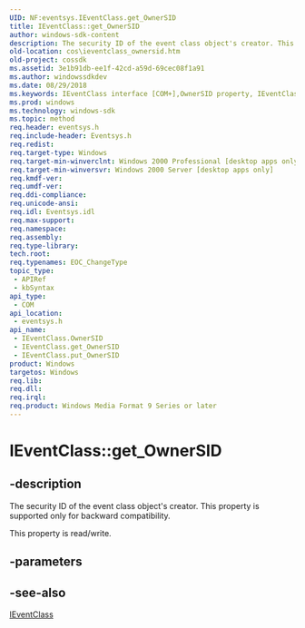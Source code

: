 ```yaml
---
UID: NF:eventsys.IEventClass.get_OwnerSID
title: IEventClass::get_OwnerSID
author: windows-sdk-content
description: The security ID of the event class object's creator. This property is supported only for backward compatibility.
old-location: cos\ieventclass_ownersid.htm
old-project: cossdk
ms.assetid: 3e1b91db-ee1f-42cd-a59d-69cec08f1a91
ms.author: windowssdkdev
ms.date: 08/29/2018
ms.keywords: IEventClass interface [COM+],OwnerSID property, IEventClass.OwnerSID, IEventClass.get_OwnerSID, IEventClass::OwnerSID, IEventClass::get_OwnerSID, IEventClass::put_OwnerSID, OwnerSID property [COM+], OwnerSID property [COM+],IEventClass interface, cos.ieventclass_ownersid, eventsys/IEventClass::OwnerSID, eventsys/IEventClass::get_OwnerSID, eventsys/IEventClass::put_OwnerSID, get_OwnerSID
ms.prod: windows
ms.technology: windows-sdk
ms.topic: method
req.header: eventsys.h
req.include-header: Eventsys.h
req.redist: 
req.target-type: Windows
req.target-min-winverclnt: Windows 2000 Professional [desktop apps only]
req.target-min-winversvr: Windows 2000 Server [desktop apps only]
req.kmdf-ver: 
req.umdf-ver: 
req.ddi-compliance: 
req.unicode-ansi: 
req.idl: Eventsys.idl
req.max-support: 
req.namespace: 
req.assembly: 
req.type-library: 
tech.root: 
req.typenames: EOC_ChangeType
topic_type:
 - APIRef
 - kbSyntax
api_type:
 - COM
api_location:
 - eventsys.h
api_name:
 - IEventClass.OwnerSID
 - IEventClass.get_OwnerSID
 - IEventClass.put_OwnerSID
product: Windows
targetos: Windows
req.lib: 
req.dll: 
req.irql: 
req.product: Windows Media Format 9 Series or later
---
```


# IEventClass::get_OwnerSID


## -description


The security ID of the event class object's creator. This property is supported only for backward compatibility.

This property is read/write.


## -parameters


## -see-also




<a href="https://msdn.microsoft.com/e8c1fcd1-59fb-49d6-94b9-52b7c8551651">IEventClass</a>
 

 

